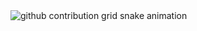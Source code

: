 <picture>
  <source
    media="(prefers-color-scheme: dark)"
    srcset="https://raw.githubusercontent.com/BrendaSilveira04/snk/output/github-contribution-grid-snake-dark.svg"
  />
  <source
    media="(prefers-color-scheme: light)"
    srcset="https://raw.githubusercontent.com/BrendaSilveira04/snk/output/github-contribution-grid-snake.svg"
  />
  <img
    alt="github contribution grid snake animation"
    src="https://raw.githubusercontent.com/BrendaSilveira04/snk/output/github-contribution-grid-snake.svg"
  />
</picture>
